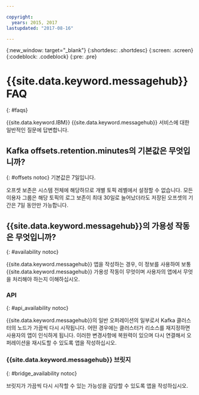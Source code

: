 ```yaml
---

copyright:
  years: 2015, 2017
lastupdated: "2017-08-16"

---
```


{:new_window: target="_blank"}
{:shortdesc: .shortdesc}
{:screen: .screen}
{:codeblock: .codeblock}
{:pre: .pre}

# {{site.data.keyword.messagehub}} FAQ
{: #faqs}

{{site.data.keyword.IBM}} {{site.data.keyword.messagehub}} 서비스에 대한 일반적인 질문에 답변합니다. 

## Kafka offsets.retention.minutes의 기본값은 무엇입니까?
{: #offsets notoc}
기본값은 7일입니다. 

오프셋 보존은 시스템 전체에 해당하므로 개별 토픽 레벨에서 설정할 수 없습니다. 모든 이용자 그룹은 해당 토픽의 로그 보존이 최대 30일로 늘어났더라도 저장된 오프셋의 기간은 7일 동안만 가능합니다.  

## {{site.data.keyword.messagehub}}의 가용성 작동은 무엇입니까?
{: #availability notoc}

{{site.data.keyword.messagehub}} 앱을 작성하는 경우, 이 정보를 사용하여 보통 {{site.data.keyword.messagehub}} 가용성 작동이 무엇이며 사용자의 앱에서 무엇을 처리해야 하는지 이해하십시오. 

### API
{: #api_availability notoc}

{{site.data.keyword.messagehub}}의 일반 오퍼레이션의 일부로서 Kafka 클러스터의 노드가 가끔씩 다시 시작됩니다.
어떤 경우에는 클러스터가 리소스를 재지정하면 사용자의 앱이 인식하게 됩니다. 이러한 변경사항에 복원력이 있으며
다시 연결해서 오퍼레이션을 재시도할 수 있도록 앱을 작성하십시오. 

### {{site.data.keyword.messagehub}} 브릿지
{: #bridge_availability notoc}

브릿지가 가끔씩 다시 시작할 수 있는 가능성을 감당할 수 있도록 앱을 작성하십시오. 
